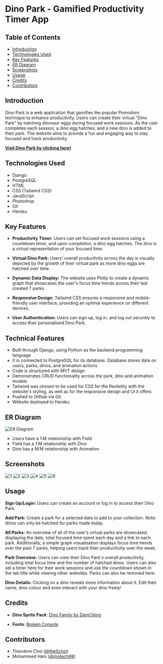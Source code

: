 # Dino Park - Gamified Productivity Timer App

## Table of Contents
- [Introduction](#introduction)
- [Technologies Used](#technologies-used)
- [Key Features](#key-features)
- [ER Diagram](#er-diagram)
- [Screenshots](#screenshots)
- [Usage](#usage)
- [Credits](#credits)
- [Contributors](#contributors)

## Introduction

Dino Park is a web application that gamifies the popular Pomodoro technique to enhance productivity. Users can create their virtual "Dino Park" by hatching dinosaur eggs during focused work sessions. As the user completes each session, a dino egg hatches, and a new dino is added to their park. The website aims to provide a fun and engaging way to stay focused and track productivity.

**[Visit Dino Park by clicking here!](https://dino-park-fd91c4eeec11.herokuapp.com/)**

## Technologies Used

- Django
- PostgreSQL
- HTML
- CSS (Tailwind CSS)
- JavaScript
- Photoshop
- Git
- Heroku

## Key Features

- **Productivity Timer:** 
Users can set focused work sessions using a countdown timer, and upon completion, a dino egg hatches. The dino is a virtual representation of your focused time.

- **Virtual Dino Park:** 
Users' overall productivity across the day is visually depicted by the growth of their virtual park as more dino eggs are hatched over time.

- **Dynamic Data Display:** 
The website uses Plotly to create a dynamic graph that showcases the user's focus time trends across their last created 7 parks.

- **Responsive Design:** 
Tailwind CSS ensures a responsive and mobile-friendly user interface, providing an optimal experience on different devices.

- **User Authentication:** 
Users can sign up, log in, and log out securely to access their personalised Dino Park.

## Technical Features

- Built through Django, using Python as the backend programming language
- It is connected to PostgreSQL for its database. Database stores data on users, parks, dinos, and animation actions
- Code is structured with MVT design
- Demonstrates CRUD functionality across the park, dino and animation models
- Tailwind was chosen to be used for CSS for the flexibility with the website's styling, as well as for the responsive design and UI it offers
- Pushed to Github via Git
- Website deployed to Heroku

## ER Diagram
![ER Diagram](https://i.imgur.com/Q5k8cvo.png)

- Users have a 1:M relationship with Field
- Field has a 1:M relationship with Dino
- Dino has a M:M relationship with Animation

## Screenshots
![1](https://i.imgur.com/mYfGT4Q.png)
![2](https://i.imgur.com/QJLwDbk.png)
![3](https://i.imgur.com/y9l1SJa.png)
![4](https://i.imgur.com/SZxFrjk.png)
![5](https://i.imgur.com/ye7ibwq.png)
![6](https://i.imgur.com/m2SQawz.png)

## Usage

**Sign Up/Login:** 
Users can create an account or log in to access their Dino Park.

**Add Park:**
Create a park for a selected date to add to your collection. Note: dinos can only be hatched for parks made today.

**All Parks:** 
An overview of all of the user's virtual parks are showcased, displaying the date, total focused time spent each day and a link to each park. Additionally, a simple graph visualisation displays focus time trends over the past 7 parks, helping users track their producitivity over the week.

**Park Overview:** 
Users can view their Dino Park's overall productivity, including total focus time and the number of hatched dinos. Users can also set a timer here for their work sessions and use the countdown shown in the tab title while viewing other websites. Parks can also be removed here.

**Dino Details:** 
Clicking on a dino reveals more information about it. Edit their name, dino colour and even interact with your dino freely!

## Credits

- **Dino Sprite Pack**: [Dino Family by DemChing](https://demching.itch.io/dino-family)

- **Fonts**: [Broken Console](https://www.cdnfonts.com/broken-console.font)

## Contributors

- Theodore Choi ([@the0choi](https://github.com/the0choi))
- Mohammed Hani ([@motech99](https://github.com/motech99))
